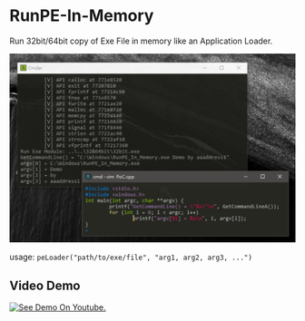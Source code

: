 # RunPE-In-Memory
Run 32bit/64bit copy of Exe File in memory like an Application Loader.

![](demo.png)

usage: `peLoader("path/to/exe/file", "arg1, arg2, arg3, ...")`

## Video Demo
[![See Demo On Youtube.](https://img.youtube.com/vi/PESJoHjMbHM/0.jpg)](https://www.youtube.com/watch?v=PESJoHjMbHM)

